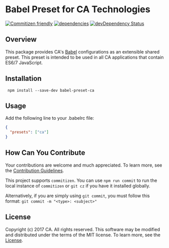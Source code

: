 # Babel Preset for CA Technologies
[![Commitizen friendly](https://img.shields.io/badge/commitizen-friendly-brightgreen.svg)](http://commitizen.github.io/cz-cli/)
[![dependencies](https://david-dm.org/caapim/babel-preset-ca.svg)](https://david-dm.org/caapim/babel-preset-ca)
[![devDependency Status](https://david-dm.org/caapim/babel-preset-ca/dev-status.svg)](https://david-dm.org/caapim/babel-preset-ca#info=devDependencies)

## Overview
This package provides CA's [Babel](https://babeljs.io/) configurations as an extensible shared preset. This preset is intended to be used in all CA applications that contain ES6/7 JavaScript.

## Installation
` npm install --save-dev babel-preset-ca`

## Usage
Add the following line to your .babelrc file:

```json
{
  "presets": ["ca"]
}
```

## How Can You Contribute
Your contributions are welcome and much appreciated. To learn more, see the [Contribution Guidelines](https://github.com/CAAPIM/babel-preset-ca/blob/master/CONTRIBUTING.md).

This project supports `commitizen`. You can use `npm run commit` to run the local instance of `commitizen` or `git cz` if you have it installed globally.

Alternatively, if you are simply using `git commit`, you must follow this format:
`git commit -m "<type>: <subject>"`

## License
Copyright (c) 2017 CA. All rights reserved.
This software may be modified and distributed under the terms of the MIT license. To learn more, see the [License](https://github.com/CAAPIM/babel-preset-ca/blob/master/LICENSE.md).
